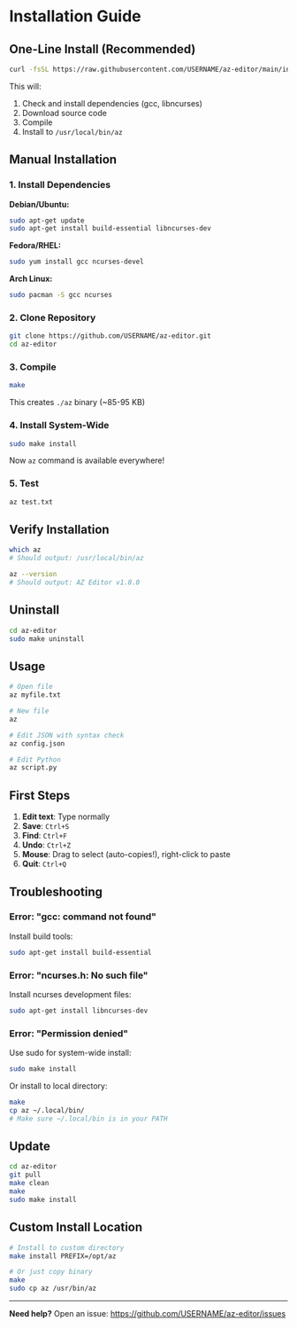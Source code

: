 # Installation Guide

## One-Line Install (Recommended)

```bash
curl -fsSL https://raw.githubusercontent.com/USERNAME/az-editor/main/install.sh | bash
```

This will:
1. Check and install dependencies (gcc, libncurses)
2. Download source code
3. Compile
4. Install to `/usr/local/bin/az`

## Manual Installation

### 1. Install Dependencies

**Debian/Ubuntu:**
```bash
sudo apt-get update
sudo apt-get install build-essential libncurses-dev
```

**Fedora/RHEL:**
```bash
sudo yum install gcc ncurses-devel
```

**Arch Linux:**
```bash
sudo pacman -S gcc ncurses
```

### 2. Clone Repository

```bash
git clone https://github.com/USERNAME/az-editor.git
cd az-editor
```

### 3. Compile

```bash
make
```

This creates `./az` binary (~85-95 KB)

### 4. Install System-Wide

```bash
sudo make install
```

Now `az` command is available everywhere!

### 5. Test

```bash
az test.txt
```

## Verify Installation

```bash
which az
# Should output: /usr/local/bin/az

az --version
# Should output: AZ Editor v1.8.0
```

## Uninstall

```bash
cd az-editor
sudo make uninstall
```

## Usage

```bash
# Open file
az myfile.txt

# New file
az

# Edit JSON with syntax check
az config.json

# Edit Python
az script.py
```

## First Steps

1. **Edit text**: Type normally
2. **Save**: `Ctrl+S`
3. **Find**: `Ctrl+F`
4. **Undo**: `Ctrl+Z`
5. **Mouse**: Drag to select (auto-copies!), right-click to paste
6. **Quit**: `Ctrl+Q`

## Troubleshooting

### Error: "gcc: command not found"
Install build tools:
```bash
sudo apt-get install build-essential
```

### Error: "ncurses.h: No such file"
Install ncurses development files:
```bash
sudo apt-get install libncurses-dev
```

### Error: "Permission denied"
Use sudo for system-wide install:
```bash
sudo make install
```

Or install to local directory:
```bash
make
cp az ~/.local/bin/
# Make sure ~/.local/bin is in your PATH
```

## Update

```bash
cd az-editor
git pull
make clean
make
sudo make install
```

## Custom Install Location

```bash
# Install to custom directory
make install PREFIX=/opt/az

# Or just copy binary
make
sudo cp az /usr/bin/az
```

---

**Need help?** Open an issue: https://github.com/USERNAME/az-editor/issues
